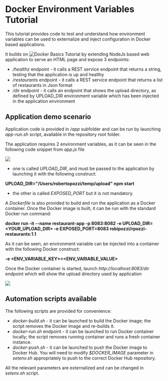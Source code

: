 # Docker Environment Variables Tutorial
This tutorial provides code to test and understand how environment variables can be used to externalize and inject configuration in Docker based applications.

It builds on ![Docker Basics Tutorial](https://github.com/robipozzi/docker-kubernetes-tutorials/tree/master/1-docker_basics) by extending NodeJs based web application to serve an HTML page and expose 3 endpoints:
* */healthz* endpoint - it calls a REST service endpoint that returns a string, testing that the application is up and healthy
* */restaurants* endpoint - it calls a REST service endpoint that returns a list of restaurants in Json format
* */dir* endpoint - it calls an endpoint that shows the upload directory, as defined by UPLOAD_DIR environment variable which has been injected in the application environment

## Application demo scenario
Application code is provided in */app* subfolder and can be run by launching *app-run.sh* script, available in the repository root folder.

The application requires 2 environment variables, as it can be seen in the following code snippet from *app.js* file

![](https://github.com/robipozzi/docker-kubernetes-tutorials/blob/master/2-docker_environment/images/code-snippet1.png)

* one is called *UPLOAD_DIR*, and must be passed to the application by launching it with the following construct:

**UPLOAD_DIR="/Users/robertopozzi/temp/upload" npm start**

* the other is called *EXPOSED_PORT* but it is not mandatory.

A *Dockerfile* is also provided to build and run the application as a Docker container. Once the Docker image is built, it can be run with the standard Docker run command: 

**docker run -it --name restaurant-app -p 8083:8082 -e UPLOAD_DIR=<YOUR_UPLOAD_DIR> -e EXPOSED_PORT=8083 robipozzi/rpozzi-restaurants:1.1**

As it can be seen, an environment variable can be injected into a container with the following Docker construct:

**-e <ENV_VARIABLE_KEY>=<ENV_VARIABLE_VALUE>**

Once the Docker container is started, launch *http://localhost:8083/dir* endpoint which will show the upload directory used by application

![](https://github.com/robipozzi/docker-kubernetes-tutorials/blob/master/2-docker_environment/images/dir_endpoint.png)

## Automation scripts available
The following scripts are provided for convenience:
* *docker-build.sh* - it can be launched to build the Docker image; the script removes the Docker image and re-builds it.
* *docker-run.sh* endpoint - it can be launched to run Docker container locally; the script removes running container and runs a fresh container instance.
* *docker-push.sh* - it can be launched to push the Docker image to Docker Hub. You will need to modify *$DOCKER_IMAGE* parameter in *setenv.sh* appropriately to push to the correct Docker Hub repository.

All the relevant parameters are externalized and can be changed in *setenv.sh* script.